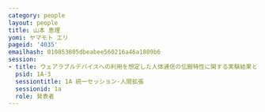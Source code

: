 ```yaml
---
category: people
layout: people
title: 山本 恵理
yomi: ヤマモト エリ
pageid: '4035'
emailhash: 010853805dbeabee560216a46a1809b6
session:
- title: ウェアラブルデバイスへの利用を想定した人体通信の伝搬特性に関する実験結果と考察
  psid: 1A-3
  sessiontitle: 1A 統一セッション-人間拡張
  sessionid: 1a
  role: 発表者
---
```


